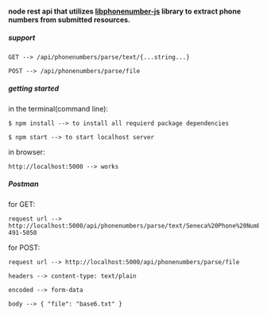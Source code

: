 #### node rest api that utilizes [libphonenumber-js](https://github.com/catamphetamine/libphonenumber-js) library to extract phone numbers from submitted resources.

##### support

```
GET --> /api/phonenumbers/parse/text/{...string...}

POST --> /api/phonenumbers/parse/file
```

##### getting started

in the terminal(command line):

```
$ npm install --> to install all requierd package dependencies

$ npm start --> to start localhost server
```

in browser:

```
http://localhost:5000 --> works
```

##### Postman

for GET:

```
request url --> http://localhost:5000/api/phonenumbers/parse/text/Seneca%20Phone%20Number%3A%20416-491-5050
```

for POST: 
```
request url --> http://localhost:5000/api/phonenumbers/parse/file

headers --> content-type: text/plain

encoded --> form-data

body --> { "file": "base6.txt" }
```
